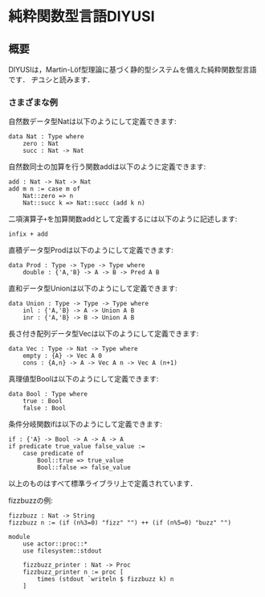 # 純粋関数型言語DIYUSI
## 概要
DIYUSIは，Martin-Löf型理論に基づく静的型システムを備えた純粋関数型言語です．
ヂユシと読みます．

### さまざまな例

自然数データ型Natは以下のようにして定義できます:

    data Nat : Type where
        zero : Nat
        succ : Nat -> Nat
    
自然数同士の加算を行う関数addは以下のように定義できます:

    add : Nat -> Nat -> Nat
    add m n := case m of
        Nat::zero => n
        Nat::succ k => Nat::succ (add k n)

二項演算子`+`を加算関数addとして定義するには以下のように記述します:

    infix + add

直積データ型Prodは以下のようにして定義できます:

    data Prod : Type -> Type -> Type where
        double : {'A,'B} -> A -> B -> Pred A B

直和データ型Unionは以下のようにして定義できます:

    data Union : Type -> Type -> Type where
        inl : {'A,'B} -> A -> Union A B
        inr : {'A,'B} -> B -> Union A B

長さ付き配列データ型Vecは以下のようにして定義できます:

    data Vec : Type -> Nat -> Type where
        empty : {A} -> Vec A 0
        cons : {A,n} -> A -> Vec A n -> Vec A (n+1)

真理値型Boolは以下のようにして定義できます:

    data Bool : Type where
        true : Bool
        false : Bool

条件分岐関数ifは以下のようにして定義できます:

    if : {'A} -> Bool -> A -> A -> A
    if predicate true_value false_value :=
        case predicate of
            Bool::true => true_value
            Bool::false => false_value

以上のものはすべて標準ライブラリ上で定義されています．

fizzbuzzの例:

    fizzbuzz : Nat -> String
    fizzbuzz n := (if (n%3=0) "fizz" "") ++ (if (n%5=0) "buzz" "")
    
    module
        use actor::proc::*
        use filesystem::stdout
        
        fizzbuzz_printer : Nat -> Proc
        fizzbuzz_printer n := proc [
            times (stdout `writeln $ fizzbuzz k) n
        ]
